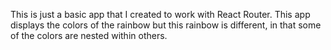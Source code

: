 This is just a basic app that I created to work with React Router. This app displays the colors of the rainbow but this rainbow is different, in that some of the colors are nested within others. 